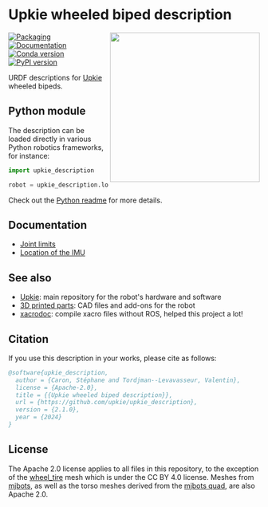# Upkie wheeled biped description

<img src="https://user-images.githubusercontent.com/1189580/169594012-2d685579-2b66-4470-9def-57bd0656b420.png" align="right" width="300">

[![Packaging](https://img.shields.io/github/actions/workflow/status/upkie/upkie_description/packaging.yml?branch=main)](https://github.com/upkie/upkie_description/actions)
[![Documentation](https://img.shields.io/badge/docs-wiki-brightgreen?style=flat)](https://github.com/upkie/upkie_description/wiki)
[![Conda version](https://img.shields.io/conda/vn/conda-forge/upkie_description.svg)](https://anaconda.org/conda-forge/upkie_description)
[![PyPI version](https://img.shields.io/pypi/v/upkie_description)](https://pypi.org/project/upkie_description/)

URDF descriptions for [Upkie](https://github.com/upkie/upkie) wheeled bipeds.

## Python module

The description can be loaded directly in various Python robotics frameworks, for instance:

```python
import upkie_description

robot = upkie_description.load_in_pinocchio()
```

Check out the [Python readme](python/README.md) for more details.

## Documentation

- [Joint limits](https://github.com/upkie/upkie_description/wiki/Joint-limits)
- [Location of the IMU](https://github.com/upkie/upkie_description/wiki/IMU-frame)

## See also

- [Upkie](https://github.com/upkie/upkie): main repository for the robot's hardware and software
- [3D printed parts](https://github.com/upkie/parts): CAD files and add-ons for the robot
- [xacrodoc](https://github.com/adamheins/xacrodoc): compile xacro files without ROS, helped this project a lot!

## Citation

If you use this description in your works, please cite as follows:

```bibtex
@software{upkie_description,
  author = {Caron, Stéphane and Tordjman--Levavasseur, Valentin},
  license = {Apache-2.0},
  title = {{Upkie wheeled biped description}},
  url = {https://github.com/upkie/upkie_description},
  version = {2.1.0},
  year = {2024}
}
```

## License

The Apache 2.0 license applies to all files in this repository, to the exception of the [wheel\_tire](meshes/wheel_tire) mesh which is under the CC BY 4.0 license. Meshes from [mjbots](meshes/mjbots), as well as the torso meshes derived from the [mjbots quad](https://github.com/mjbots/quad), are also Apache 2.0.
